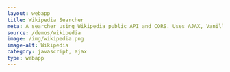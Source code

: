 ```yaml
---
layout: webapp
title: Wikipedia Searcher 
meta: A searcher using Wikipedia public API and CORS. Uses AJAX, VanillaJS 
source: /demos/wikipedia
image: /img/wikipedia.png
image-alt: Wikipedia 
category: javascript, ajax
type: webapp
---
```

